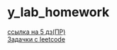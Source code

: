 # y_lab_homework
[ссылка на 5 дз(ПР)](https://github.com/ne-kit-28/y_lab_homework/pull/5) 
<br />
[Задачки с leetcode](https://disk.yandex.ru/d/PihOu-2LGtBv0w)
